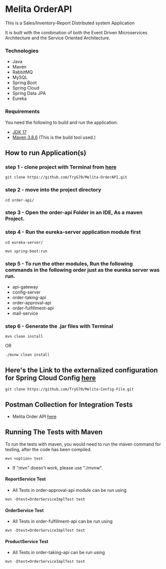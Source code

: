 # Melita OrderAPI

This is a Sales/Inventory-Report Distributed system Application

It is built with the combination of both the Event Driven Microservices Architecture and
the Service Oriented Architecture.

### Technologies

- Java
- Maven
- RabbitMQ
- MySQL
- Spring Boot
- Spring Cloud
- Spring Data JPA
- Eureka

### Requirements

You need the following to build and run the application:

- [JDK 17](https://www.oracle.com/java/technologies/javase-jdk11-downloads.html)
- [Maven 3.8.6](https://maven.apache.org) (This is the build tool used.)

[//]: # (- [Docker]&#40;https://www.docker.com/products/docker-desktop/&#41;)

## How to run Application(s)
### step 1 - clone project with Terminal from [here](https://github.com/TryG70/Melita-OrderAPI.git)

```
git clone https://github.com/TryG70/Melita-OrderAPI.git
```

### step 2 - move into the project directory
```
cd order-api/
```

### step 3 - Open the order-api Folder in an IDE, As a maven Project.

### step 4 - Run the eureka-server application module first 

```
cd eureka-server/
``` 
```
mvn spring-boot:run
```
### step 5 - To run the other modules, Run the following commands in the following order just as the eureka server was run.

- api-gateway
- config-server
- order-taking-api
- order-approval-api
- order-fulfillment-api
- mail-service



### step 6 - Generate the .jar files with Terminal

```
mvn clean install 
```
OR
```
./mvnw clean install
```

## Here's the Link to the externalized configuration for Spring Cloud Config [here](https://github.com/TryG70/Melita-Config-File.git)
```
git clone https://github.com/TryG70/Melita-Config-File.git
```


## Postman Collection for Integration Tests
- Melita Order API [here](https://www.getpostman.com/collections/7595dcb52b220242cb95)


## Running The Tests with Maven

To run the tests with maven, you would need to run the maven command for testing, after the code has been compiled.
```
mvn <option> test
```
- If "mvn" doesn't work, please use "./mvnw".

#### ReportService Test
- All Tests in order-approval-api module can be run using
```
mvn -Dtest=OrderServiceImplTest test
```

#### OrderService Test
- All Tests in order-fulfillment-api can be run using
```
mvn -Dtest=OrderServiceImplTest test
```

#### ProductService Test
- All Tests in order-taking-api can be run using
```
mvn -Dtest=OrderServiceImplTest test
```
